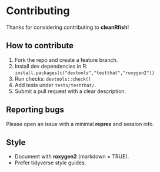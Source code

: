# Contributing

Thanks for considering contributing to **cleanRfish**!

## How to contribute
1. Fork the repo and create a feature branch.
2. Install dev dependencies in R: `install.packages(c("devtools","testthat","roxygen2"))`
3. Run checks: `devtools::check()`
4. Add tests under `tests/testthat/`.
5. Submit a pull request with a clear description.

## Reporting bugs
Please open an issue with a minimal **reprex** and session info.

## Style
- Document with **roxygen2** (markdown = TRUE).
- Prefer tidyverse style guides.

